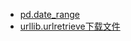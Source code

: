 - [pd.date_range](http://blog.csdn.net/you_are_my_dream/article/details/70209757)
- [urllib.urlretrieve下载文件](http://www.nowamagic.net/academy/detail/1302861)
